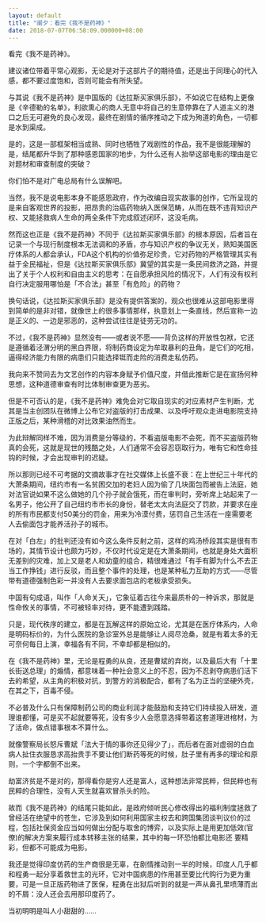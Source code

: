 ```yaml
---
layout: default
title: "阑夕：看完《我不是药神》"
date: 2018-07-07T06:58:09.000000+08:00
---
```


看完《我不是药神》。

建议诸位带着平常心观影，无论是对于这部片子的期待值，还是出于同理心的代入感，都不要过度饱和，否则可能会有所失望。

与其说《我不是药神》是中国版的《达拉斯买家俱乐部》，不如说它在结构上更像是《辛德勒的名单》，利欲熏心的商人无意中将自己的生意停靠在了人道主义的港口之后无可避免的良心发现，最终在剧情的循序推动之下成为殉道的角色，一切都是水到渠成。

是的，这是一部框架相当成熟、同时也牺牲了戏剧性的作品，我不是很能理解的是，结尾都升华到了那种感恩国家的地步，为什么还有人抬举这部电影的理由是它对题材和审查制度的突破？

你们怕不是对广电总局有什么误解吧。

当然，我不是说电影本身不能感恩政府，作为改编自现实故事的创作，它所呈现的是来自客观世界的投影，把昂贵的治癌药物纳入医保范畴，从而在既不违背知识产权、又能拯救病人生命的两全条件下完成叙述闭环，这没毛病。

然而这也正是《我不是药神》不同于《达拉斯买家俱乐部》的根本原因，后者旨在记录一个与现行制度根本无法调和的矛盾，亦与知识产权的争议无关，熟知美国医疗体系的人都会承认，FDA这个机构的价值弥足珍贵，它对药物的严格管理其实有益于全民福祉，但是《达拉斯买家俱乐部》冀望的其实是一条民间救济之路，并提出了关于个人权利和自由主义的思考：在自愿承担风险的情况下，人们有没有权利自行决定服用哪怕是「不合法」甚至「有危险」的药物？

换句话说，《达拉斯买家俱乐部》是没有提供答案的，观众也很难从这部电影里得到简单的是非对错，就像世上的很多事情那样，执意划上一条直线，然后宣称一边是正义的、一边是邪恶的，这种尝试往往是徒劳无功的。

不过，《我不是药神》显然没有——或者说不愿——背负这样的开放性包袱，它还是遵循着泾渭分明的黑白界限，将制药商设定为牟取暴利的丑角，是它们的吃相，逼得经济能力有限的病患们只能选择铤而走险的消费走私仿药。

我向来不赞同去为文艺创作的内容本身赋予价值尺度，并借此推断它是在宣扬何种思想，这种道德审查有时比体制审查更为恶劣。

但是不可否认的是，《我不是药神》难免会对它取自现实的对应素材产生判断，尤其是当主创团队在微博上公布它对盗版的打击成果、以及呼吁观众走进电影院支持正版之后，某种滑稽的对比效果油然而生。

为此辩解同样不难，因为消费是分等级的，不看盗版电影不会死，而不买盗版药物真的会死，这就是现世的残酷之处，人们通常不会容忍窃取行为，唯有它和性命挂钩的时候，才会出现审判的迟疑。

所以那则已经不可考据的文摘故事才在社交媒体上长盛不衰：在上世纪三十年代的大萧条期间，纽约市有一名贫困交加的老妇人因为偷了几块面包而被告上法庭，她对法官说如果不这么做她的几个孙子就会饿死，而在审判时，旁听席上站起来了一名男子，他公开了自己纽约市市长的身份，替老太太向法庭交了罚款，并要求在座的所有市民都支付50美分的罚金，用来为冷漠付费，惩罚自己生活在一座需要老人去偷面包才能养活孙子的城市。

在对「白左」的批判还没有如今这么条件反射之前，这样的鸡汤桥段其实是很有市场的，其情节设计也颇为巧妙，不仅时代设定是在大萧条期间，也就是身处大面积无差别的灾难，加上又是老人和幼童的组合，精很难通过「有手有脚为什么不去正当工作挣钱」进行反驳，而且整个事件的处理，也是某种私力互助的方式——尽管带有道德强制色彩一并没有人去要求面包店的老板承受损失。

中国有句成语，叫作「人命关天」，它象征着古往今来最质朴的一种诉求，那就是性命攸关的事情，不可被轻率对待，更不能遭到践踏。

只是，现代秩序的建立，都是在瓦解这样的原始立论，尤其是在医疗体系内，人命是明码标价的，为什么医院的急诊室外总是能够让人阅尽沧桑，就是有着太多的无可奈何每日上演，幸福各有不同，不幸却都是相似的。

在《我不是药神》里，无论是程勇的从良，还是曹斌的弃岗，以及最后大有「十里长街送总理」的煽情，都意味着一种社会意义上的不忍，因为不忍剥夺病患们活下去的希望，从主角的积极对抗，到警方的消极配合，都有了名为正当的坚硬外壳，在其之下，百毒不侵。

不必普及什么只有保障制药公司的商业利润才能鼓励和支持它们持续投入研发，道理谁都懂，可是买不起就要等死，没有多少人会愿意选择带着这套道理进棺材，为了活命，做点错事根本不算什么。

就像警察局长怒斥曹斌「法大于情的事你还见得少了」，而后者在面对虚弱的白血病人扯住衣服恳求高抬贵手不要让他们断药等死的时候，肚子里有再多的理论和原则，一个字都倒不出来。

劫富济贫是不是对的，那得看你是穷人还是富人，这种想法非常民粹，但民粹也有民粹的合理性，没有人天生就喜欢冒杀头的险。

故而《我不是药神》的结尾只能如此，是政府倾听民心修改得出的福利制度拯救了曾经活在绝望中的苍生，它涉及到如何利用国家主权去和跨国集团谈判议价的过程，包括社保资金应当如何做出分配与取舍的博弈，以及实际上是用更加低效(官僚)的解决方案来履行成本转移主张的结果，其中的每一环恐怕都比电影还 要精彩，但都不可能成为电影。

我还是觉得印度仿药的生产商很是无辜，在剧情推动到一半的时候，印度人几乎都和程勇一起分享着救世主的光环，它对中国病患的作用甚至要比代购行为更为重要，可是一旦正版药物进了医保，程勇在出狱后听到的就是一声从鼻孔里喷薄而出的不屑：没人还会去用那印度药了。

当初明明是叫人小甜甜的……

